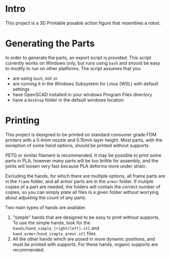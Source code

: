 # Intro
This project is a 3D Printable posable action figure that resembles a robot.

# Generating the Parts
In order to generate the parts, an export script is provided. This script currently works on Windows only, but runs using `bash` and should be easy to modify to run on other platforms. The script assumes that you:
* are using `bash`, not `sh`
* are running it in the Windows Subsystem for Linux (WSL) with default settings
* have OpenSCAD installed in your windows Program Files directory
* have a `Desktop` folder in the default windows location

# Printing
This project is designed to be printed on standard consumer grade FDM printers with a 0.4mm nozzle and 0.15mm layer height. Most parts, with the exception of some hand options, should be printed without supports.

PETG or similar filament is recommended. It may be possible to print some parts in PLA, however many parts will be too brittle for assembly, and the joints will loosen very fast because PLA deforms more under strain.

Excluding the hands, for which there are multiple options, all frame parts are in the `frame` folder, and all armor parts are in the `armor` folder. If mutiple copies of a part are needed, the folders will contain the correct number of copies, so you can simply plate all files in a given folder without worrying about adjusting the count of any parts.

Two main types of hands are availabe:
1. "simple" hands that are designed to be easy to print without supports. To use the simple hands, look for the `hands/hand_simple_[right/left].stl` and `hand_armor/hand_simple_armor.stl` files.
2. All the other hands which are posed in more dynamic positions, and must be printed with supports. For these hands, organic supports are recommended.
